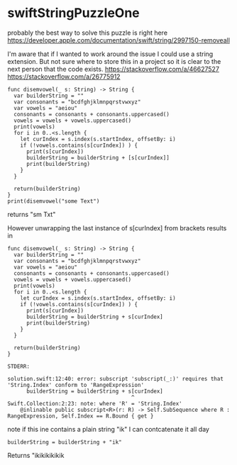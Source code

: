 # swiftStringPuzzleOne  
probably the best way to solve this puzzle is right here
<https://developer.apple.com/documentation/swift/string/2997150-removeall>

I'm aware that if I wanted to work around the issue I could use a string extension.
But not sure where to store this in a project so it is clear to the next person that the code exists.
<https://stackoverflow.com/a/46627527>
https://stackoverflow.com/a/26775912

```
func disemvowel(_ s: String) -> String {
  var builderString = "" 
  var consonants = "bcdfghjklmnpqrstvwxyz"
  var vowels = "aeiou"
  consonants = consonants + consonants.uppercased()
  vowels = vowels + vowels.uppercased()
  print(vowels)
  for i in 0..<s.length {
    let curIndex = s.index(s.startIndex, offsetBy: i)
    if (!vowels.contains(s[curIndex]) ) {
      print(s[curIndex])
      builderString = builderString + [s[curIndex]]
      print(builderString)
    }
  }
  
  return(builderString)
}
print(disemvowel("some Text")
```
returns "sm Txt"  

However unwrapping the last instance of s[curIndex] from brackets results in

```
func disemvowel(_ s: String) -> String {
  var builderString = "" 
  var consonants = "bcdfghjklmnpqrstvwxyz"
  var vowels = "aeiou"
  consonants = consonants + consonants.uppercased()
  vowels = vowels + vowels.uppercased()
  print(vowels)
  for i in 0..<s.length {
    let curIndex = s.index(s.startIndex, offsetBy: i)
    if (!vowels.contains(s[curIndex]) ) {
      print(s[curIndex])
      builderString = builderString + s[curIndex]
      print(builderString)
    }
  }
  
  return(builderString)
}

STDERR:

solution.swift:12:40: error: subscript 'subscript(_:)' requires that 'String.Index' conform to 'RangeExpression'
      builderString = builderString + s[curIndex]
                                       ^
Swift.Collection:2:23: note: where 'R' = 'String.Index'
    @inlinable public subscript<R>(r: R) -> Self.SubSequence where R : RangeExpression, Self.Index == R.Bound { get }
```

note if this ine contains a plain string "ik" I can contcatenate it all day

```
builderString = builderString + "ik" 
```

Returns "ikikikikikik


